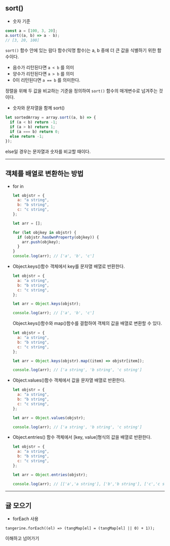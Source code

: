 ## sort()

- 숫자 기준

```jsx
const a = [100, 3, 20];
a.sort((a, b) => a - b);
// [3, 20, 100]
```

`sort()` 함수 안에 있는 람다 함수(익명 함수)는 a, b 중에 더 큰 값을 식별하기 위한 함수이다.

- 음수가 리턴된다면 `a < b` 를 의미
- 양수가 리턴된다면 `a > b` 를 의미
- 0이 리턴된다면 `a == b` 를 의미한다.

정렬을 위해 두 값을 비교하는 기준을 정의하여 `sort()` 함수의 매개변수로 넘겨주는 것이다.

- 숫자와 문자열을 함께 sort()

```jsx
let sortedArray = array.sort((a, b) => {
  if (a < b) return -1;
  if (a > b) return 1;
  if (a === b) return 0;
  else return -1;
});
```

else일 경우는 문자열과 숫자를 비교할 때이다.

---

## 객체를 배열로 변환하는 방법

- for in
  ```jsx
  let objstr = {
    a: "a string",
    b: "b string",
    c: "c string",
  };

  let arr = [];

  for (let objkey in objstr) {
    if (objstr.hasOwnProperty(objkey)) {
      arr.push(objkey);
    }
  }
  console.log(arr); // ['a', 'b', 'c']
  ```
- Object.keys()함수
  객체에서 key를 문자열 배열로 반환한다.
  ```jsx
  let objstr = {
    a: "a string",
    b: "b string",
    c: "c string",
  };

  let arr = Object.keys(objstr);

  console.log(arr); // ['a', 'b', 'c']
  ```
  Object.keys()함수와 map()함수를 결합하여 객체의 값을 배열로 변환할 수 있다.
  ```jsx
  let objstr = {
    a: "a string",
    b: "b string",
    c: "c string",
  };

  let arr = Object.keys(objstr).map((item) => objstr[item]);

  console.log(arr); // ['a string', 'b string', 'c string']
  ```
- Object.values()함수
  객체에서 값을 문자열 배열로 반환한다.
  ```jsx
  let objstr = {
    a: "a string",
    b: "b string",
    c: "c string",
  };

  let arr = Object.values(objstr);

  console.log(arr); // ['a string', 'b string', 'c string']
  ```
- Object.entries() 함수
  객체에서 [key, value]형식의 값을 배열로 반환한다.
  ```jsx
  let objstr = {
    a: "a string",
    b: "b string",
    c: "c string",
  };

  let arr = Object.entries(objstr);

  console.log(arr); // [['a','a string'], ['b','b string'], ['c','c string']]
  ```

---

## 귤 모으기

- forEach 사용

`tangerine.forEach((el) => (tangMap[el] = (tangMap[el] || 0) + 1));`

이해하고 넘어가기
